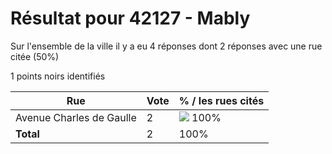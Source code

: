 # Résultat pour 42127 - Mably

Sur l'ensemble de la ville il y a eu 4 réponses dont 2 réponses avec une rue citée (50%)

1 points noirs identifiés

| Rue | Vote | % / les rues cités|
|-----|------|-------------------|
| Avenue Charles de Gaulle | 2 | <img src="../../img/bar_100.gif" />&nbsp;100%|
| **Total** | 2 | 100%|
